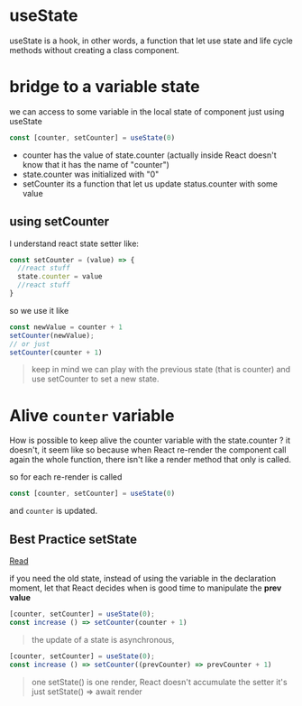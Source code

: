 # useState
useState is a hook, in other words, a function that let use state and life cycle methods without creating a class component.

# bridge to a variable state
we can access to some variable in the local state of component just using useState
```js
const [counter, setCounter] = useState(0)
```
- counter has the value of state.counter (actually inside React doesn't know that it has the name of "counter")
- state.counter was initialized with "0"
- setCounter its a function that let us update status.counter with some value

## using setCounter
I understand react state setter like:
```js
const setCounter = (value) => {
  //react stuff
  state.counter = value
  //react stuff
}
```
so we use it like

```js
const newValue = counter + 1
setCounter(newValue);
// or just
setCounter(counter + 1)
```

> keep in mind we can play with the previous state (that is counter) and use setCounter to set a new state.

# Alive `counter` variable
How is possible to keep alive the counter variable with the state.counter ?
it doesn't, it seem like so because when React re-render the component call again the whole function, there isn't like a render method that only is called.

so for each re-render is called 
```js
const [counter, setCounter] = useState(0)
```
and `counter` is updated.

## Best Practice setState
[Read](https://upmostly.com/tutorials/how-to-use-the-setstate-callback-in-react#:~:text=To%20perform%20an%20action%20in,It%20does%20not%20happen%20immediately.)

if you need the old state, instead of using the variable in the declaration moment, let that React decides when is good time to manipulate the **prev value**

```js
[counter, setCounter] = useState(0);
const increase () => setCounter(counter + 1)
```
> the update of a state is asynchronous,
```js
[counter, setCounter] = useState(0);
const increase () => setCounter((prevCounter) => prevCounter + 1)
```


> one setState() is one render, React doesn't accumulate the setter it's just setState() => await render